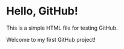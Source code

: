 <!DOCTYPE html>
<html lang="en">
<head>
    <meta charset="UTF-8">
    <meta name="viewport" content="width=device-width, initial-scale=1.0">
    <title>Hello GitHub</title>
</head>
<body>
    <h1>Hello, GitHub!</h1>
    <p>This is a simple HTML file for testing GitHub.</p>
    <p>Welcome to my first GitHub project!</p>
</body>
</html>
